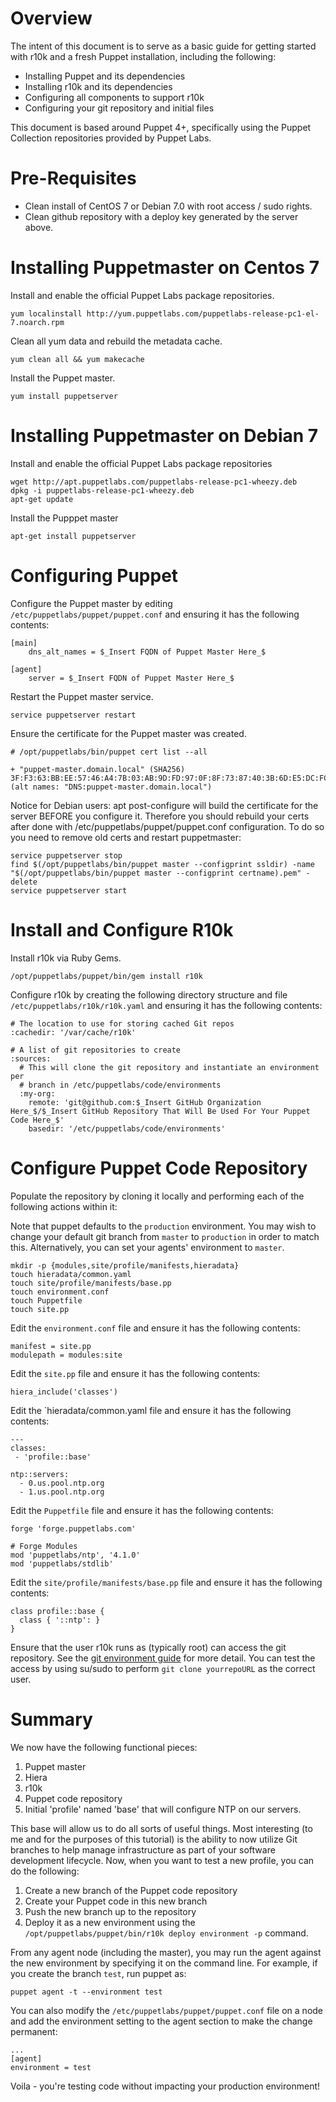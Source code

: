# Overview

The intent of this document is to serve as a basic guide for getting started with r10k and a fresh Puppet installation, including the following:

* Installing Puppet and its dependencies
* Installing r10k and its dependencies
* Configuring all components to support r10k
* Configuring your git repository and initial files

This document is based around Puppet 4+, specifically using the Puppet Collection repositories provided by Puppet Labs.

# Pre-Requisites

* Clean install of CentOS 7 or Debian 7.0 with root access / sudo rights.
* Clean github repository with a deploy key generated by the server above.

# Installing Puppetmaster on Centos 7

Install and enable the official Puppet Labs package repositories.

```
yum localinstall http://yum.puppetlabs.com/puppetlabs-release-pc1-el-7.noarch.rpm
```

Clean all yum data and rebuild the metadata cache.

```
yum clean all && yum makecache
```

Install the Puppet master.

```
yum install puppetserver
```

# Installing Puppetmaster on Debian 7

Install and enable the official Puppet Labs package repositories

```
wget http://apt.puppetlabs.com/puppetlabs-release-pc1-wheezy.deb
dpkg -i puppetlabs-release-pc1-wheezy.deb
apt-get update
```

Install the Pupppet master
```
apt-get install puppetserver
```

# Configuring Puppet

Configure the Puppet master by editing `/etc/puppetlabs/puppet/puppet.conf` and ensuring it has the following contents:

```
[main]
    dns_alt_names = $_Insert FQDN of Puppet Master Here_$

[agent]
    server = $_Insert FQDN of Puppet Master Here_$
```

Restart the Puppet master service.

```
service puppetserver restart
```

Ensure the certificate for the Puppet master was created.

```
# /opt/puppetlabs/bin/puppet cert list --all

+ "puppet-master.domain.local" (SHA256) 3F:F3:63:BB:EE:57:46:A4:7B:03:AB:9D:FD:97:0F:8F:73:87:40:3B:6D:E5:DC:FC:C3:49:F5:C9:B6:F4:DE:B8 (alt names: "DNS:puppet-master.domain.local")
```

Notice for Debian users: apt post-configure will build the certificate for the server BEFORE you configure it. Therefore you should rebuild your certs after done with /etc/puppetlabs/puppet/puppet.conf configuration.
To do so you need to remove old certs and restart puppetmaster:
```
service puppetserver stop
find $(/opt/puppetlabs/bin/puppet master --configprint ssldir) -name "$(/opt/puppetlabs/bin/puppet master --configprint certname).pem" -delete
service puppetserver start
```

# Install and Configure R10k

Install r10k via Ruby Gems.

```
/opt/puppetlabs/puppet/bin/gem install r10k
```

Configure r10k by creating the following directory structure and file `/etc/puppetlabs/r10k/r10k.yaml` and ensuring it has the following contents:

```
# The location to use for storing cached Git repos
:cachedir: '/var/cache/r10k'

# A list of git repositories to create
:sources:
  # This will clone the git repository and instantiate an environment per
  # branch in /etc/puppetlabs/code/environments
  :my-org:
    remote: 'git@github.com:$_Insert GitHub Organization Here_$/$_Insert GitHub Repository That Will Be Used For Your Puppet Code Here_$'
    basedir: '/etc/puppetlabs/code/environments'
```
# Configure Puppet Code Repository

Populate the repository by cloning it locally and performing each of the following actions within it:

Note that puppet defaults to the `production` environment. You may wish to change your default git
branch from `master` to `production` in order to match this. Alternatively, you can set your agents'
environment to `master`.

```
mkdir -p {modules,site/profile/manifests,hieradata}
touch hieradata/common.yaml
touch site/profile/manifests/base.pp
touch environment.conf
touch Puppetfile
touch site.pp
```

Edit the `environment.conf` file and ensure it has the following contents:

```
manifest = site.pp
modulepath = modules:site
```

Edit the `site.pp` file and ensure it has the following contents:

```
hiera_include('classes')
```

Edit the `hieradata/common.yaml file and ensure it has the following contents:

```
---
classes:
 - 'profile::base'

ntp::servers:
  - 0.us.pool.ntp.org
  - 1.us.pool.ntp.org
```

Edit the `Puppetfile` file and ensure it has the following contents:

```
forge 'forge.puppetlabs.com'

# Forge Modules
mod 'puppetlabs/ntp', '4.1.0'
mod 'puppetlabs/stdlib'
```

Edit the `site/profile/manifests/base.pp` file and ensure it has the following contents:

```
class profile::base {
  class { '::ntp': }
}
```

Ensure that the user r10k runs as (typically root) can access the git
repository. See the [git environment guide](git-environments.mkd)
for more detail.  You can test
the access by using su/sudo to perform `git clone yourrepoURL` as the correct
user.

# Summary

We now have the following functional pieces:

1. Puppet master
2. Hiera
3. r10k
4. Puppet code repository
5. Initial 'profile' named 'base' that will configure NTP on our servers.

This base will allow us to do all sorts of useful things. Most interesting (to me and for the purposes of this tutorial) is the ability to now utilize Git branches to help manage infrastructure as part of your software development lifecycle. Now, when you want to test a new profile, you can do the following:

1. Create a new branch of the Puppet code repository
2. Create your Puppet code in this new branch
3. Push the new branch up to the repository
4. Deploy it as a new environment using the `/opt/puppetlabs/puppet/bin/r10k deploy environment -p` command.

From any agent node (including the master), you may run the agent against the new environment by specifying it on the command line. For example, if you create the branch `test`, run puppet as:
```
puppet agent -t --environment test
```
You can also modify the `/etc/puppetlabs/puppet/puppet.conf` file on a node and add the environment setting to the agent section to make the change permanent:
```
...
[agent]
environment = test
```
Voila - you're testing code without impacting your production environment!
